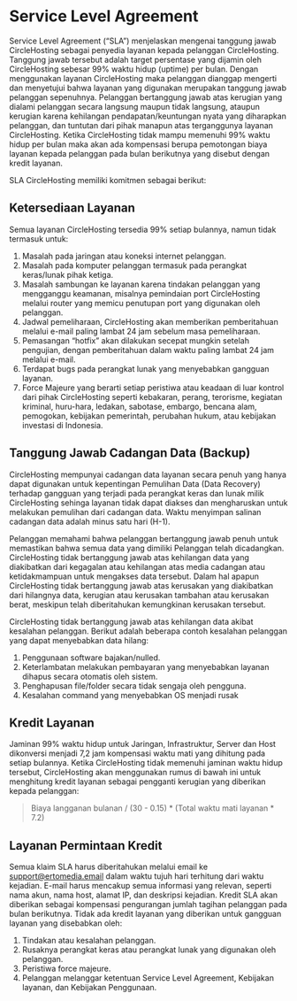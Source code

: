 # Service Level Agreement
Service Level Agreement (“SLA”) menjelaskan mengenai tanggung jawab CircleHosting sebagai penyedia layanan kepada pelanggan CircleHosting. Tanggung jawab tersebut adalah target persentase yang dijamin oleh CircleHosting sebesar 99% waktu hidup (uptime) per bulan.
Dengan menggunakan layanan CircleHosting maka pelanggan dianggap mengerti dan menyetujui bahwa layanan yang digunakan merupakan tanggung jawab pelanggan sepenuhnya. Pelanggan bertanggung jawab atas kerugian yang dialami pelanggan secara langsung maupun tidak langsung, ataupun kerugian karena kehilangan pendapatan/keuntungan nyata yang diharapkan pelanggan, dan tuntutan dari pihak manapun atas terganggunya layanan CircleHosting.
Ketika CircleHosting tidak mampu memenuhi 99% waktu hidup per bulan maka akan ada kompensasi berupa pemotongan biaya layanan kepada pelanggan pada bulan berikutnya yang disebut dengan kredit layanan.

SLA CircleHosting memiliki komitmen sebagai berikut:

## Ketersediaan Layanan
Semua layanan CircleHosting tersedia 99% setiap bulannya, namun tidak termasuk untuk:

1. Masalah pada jaringan atau koneksi internet pelanggan.
2. Masalah pada komputer pelanggan termasuk pada perangkat keras/lunak pihak ketiga.
3. Masalah sambungan ke layanan karena tindakan pelanggan yang mengganggu keamanan, misalnya pemindaian port CircleHosting melalui router yang memicu penutupan port yang digunakan oleh pelanggan.
4. Jadwal pemeliharaan, CircleHosting akan memberikan pemberitahuan melalui e-mail paling lambat 24 jam sebelum masa pemeliharaan.
5. Pemasangan “hotfix” akan dilakukan secepat mungkin setelah pengujian, dengan pemberitahuan dalam waktu paling lambat 24 jam melalui e-mail.
6. Terdapat bugs pada perangkat lunak yang menyebabkan gangguan layanan.
7. Force Majeure yang berarti setiap peristiwa atau keadaan di luar kontrol dari pihak CircleHosting seperti kebakaran, perang, terorisme, kegiatan kriminal, huru-hara, ledakan, sabotase, embargo, bencana alam, pemogokan, kebijakan pemerintah, perubahan hukum, atau kebijakan investasi di Indonesia.

## Tanggung Jawab Cadangan Data (Backup)
CircleHosting mempunyai cadangan data layanan secara penuh yang hanya dapat digunakan untuk kepentingan Pemulihan Data (Data Recovery) terhadap gangguan yang terjadi pada perangkat keras dan lunak milik CircleHosting sehinga layanan tidak dapat diakses dan mengharuskan untuk melakukan pemulihan dari cadangan data. Waktu menyimpan salinan cadangan data adalah minus satu hari (H-1).

Pelanggan memahami bahwa pelanggan bertanggung jawab penuh untuk memastikan bahwa semua data yang dimiliki Pelanggan telah dicadangkan. CircleHosting tidak bertanggung jawab atas kehilangan data yang diakibatkan dari kegagalan atau kehilangan atas media cadangan atau ketidakmampuan untuk mengakses data tersebut. Dalam hal apapun CircleHosting tidak bertanggung jawab atas kerusakan yang diakibatkan dari hilangnya data, kerugian atau kerusakan tambahan atau kerusakan berat, meskipun telah diberitahukan kemungkinan kerusakan tersebut.

CircleHosting tidak bertanggung jawab atas kehilangan data akibat kesalahan pelanggan. Berikut adalah beberapa contoh kesalahan pelanggan yang dapat menyebabkan data hilang:

1. Penggunaan software bajakan/nulled.
2. Keterlambatan melakukan pembayaran yang menyebabkan layanan dihapus secara otomatis oleh sistem.
3. Penghapusan file/folder secara tidak sengaja oleh pengguna.
4. Kesalahan command yang menyebabkan OS menjadi rusak

## Kredit Layanan
Jaminan 99% waktu hidup untuk Jaringan, Infrastruktur, Server dan Host dikonversi menjadi 7,2 jam kompensasi waktu mati yang dihitung pada setiap bulannya. Ketika CircleHosting tidak memenuhi jaminan waktu hidup tersebut, CircleHosting akan menggunakan rumus di bawah ini untuk menghitung kredit layanan sebagai pengganti kerugian yang diberikan kepada pelanggan:

> Biaya langganan bulanan / (30 - 0.15) * (Total waktu mati layanan * 7.2)

## Layanan Permintaan Kredit
Semua klaim SLA harus diberitahukan melalui email ke support@ertomedia.email dalam waktu tujuh hari terhitung dari waktu kejadian. E-mail harus mencakup semua informasi yang relevan, seperti nama akun, nama host, alamat IP, dan deskripsi kejadian. Kredit SLA akan diberikan sebagai kompensasi pengurangan jumlah tagihan pelanggan pada bulan berikutnya.
Tidak ada kredit layanan yang diberikan untuk gangguan layanan yang disebabkan oleh:

1. Tindakan atau kesalahan pelanggan.
2. Rusaknya perangkat keras atau perangkat lunak yang digunakan oleh pelanggan.
3. Peristiwa force majeure.
4. Pelanggan melanggar ketentuan Service Level Agreement, Kebijakan layanan, dan Kebijakan Penggunaan.

